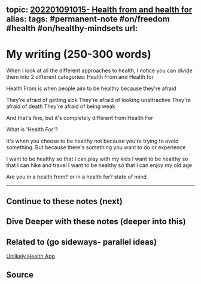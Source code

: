 topic: [202201091015- Health from and health for](.md)
alias: 
tags: #permanent-note #on/freedom #health #on/healthy-mindsets 
url: 
---

# My writing (250-300 words)

When I look at all the different approaches to health, I notice you can divide them into 2 different categories: Health From and Health for

Health From is when people aim to be healthy because they're afraid

They're afraid of getting sick
They're afraid of looking unattractive
They're afraid of death
They're afraid of being weak

And that's fine, but it's completely different from Health For

What is 'Health For'?

It's when you choose to be healthy not because you're trying to avoid something. But because there's something you want to do or experience

I want to be healthy so that I can play with my kids
I want to be healthy so that I can hike and travel
I want to be healthy so that I can enjoy my old age

Are you in a health from? or in a health for? state of mind

---
## Continue to these notes (next)
		
## Dive Deeper with these notes (deeper into this)
		
## Related to (go sideways- parallel ideas)
[Unlikely Health App](Unlikely%20Health%20App.md)
	
## Source